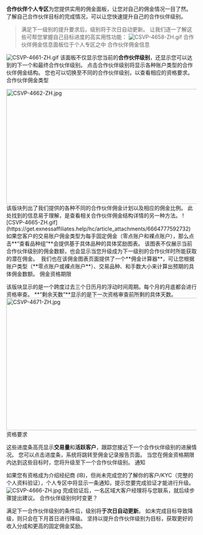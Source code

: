 
**合作伙伴个人专区**为您提供实用的佣金面板，让您对自己的佣金情况一目了然。 了解自己合作伙伴目标的完成情况，可以让您快速提升自己的合作伙伴级别。
> 满足下一级别的提升要求后，级别将于次日自动更新。
让我们逐一了解这些可帮您掌握自己目标进度的高实用性功能：
![CSVP-4658-ZH.gif](https://get.exnessaffiliates.help/hc/article_attachments/6664776174108)
> 合作伙伴佣金信息面板位于个人专区之中
合作伙伴佣金信息
 
![CSVP-4661-ZH.gif](https://get.exnessaffiliates.help/hc/article_attachments/6664776577692)
该面板不仅显示您当前的**合作伙伴级别**，还显示您可以达到的下一个和最终合作伙伴级别。 点击合作伙伴级别将显示各种账户类型的合作伙伴佣金结构。 您也可以切换至不同的合作伙伴级别，以查看相应的资格要求。
合作伙伴佣金类型
 
<img alt="CSVP-4662-ZH.jpg" src="https://get.exnessaffiliates.help/hc/article_attachments/6664764327324" height="303" width="569" />
该版块列出了我们提供的各种不同的合作伙伴佣金计划以及相应的佣金比例。 此处找到的信息易于理解，是查看相关合作伙伴佣金结构详情的另一种方法。
![CSVP-4665-ZH.gif](https://get.exnessaffiliates.help/hc/article_attachments/6664777592732)
如果您客户的交易账户佣金类型为每手固定佣金（零点账户和裸点账户），那么点击**“查看品种组”**会提供基于具体品种的具体奖励图表。 该图表不仅展示当前合作伙伴级别的佣金数额，也会显示当您升级成为下一级别的合作伙伴时所能获取的潜在佣金。 
我们也在该佣金图表页面提供了一个**佣金计算器**，可让您根据账户类型（**零点账户或裸点账户**）、交易品种、和手数大小来计算出预期的具体佣金数额。
佣金资格期限
 
该版块显示的是一个跨度过去三个日历月的浮动时间周期。每个月的月底都会进行资格审查。 **“剩余天数”**显示的是下一次资格审查前所剩的具体天数。
<img alt="CSVP-4671-ZH.jpg" src="https://get.exnessaffiliates.help/hc/article_attachments/6664777965212" height="349" width="569" />
资格要求
 
这些进度条高亮显示**交易量**和**活跃客户**，跟踪您接近下一个合作伙伴级别的进展情况。 您可以点击进度条，系统将跳转至佣金记录报告页面。 当您在佣金资格期限内达到这些目标时，您将升级至下一个合作伙伴级别。
通知
 
如果您有资格成为介绍经纪商 (IB)，但尚未完成您的了解你的客户/KYC（完整的个人资料验证），个人专区中将显示一条通知，提示您要完成验证才能进行升级。
![CSVP-4666-ZH.jpg](https://get.exnessaffiliates.help/hc/article_attachments/6664765734300)
完成验证后，一名区域大客户经理将与您联系，就后续步骤提出建议。
合作伙伴级别何时变更？
 
满足下一合作伙伴级别的条件后，级别将**于次日自动更新**。 如未完成目标导致降级，则只会在下月首日进行降级。 坚持以提升合作伙伴级别为目标，获取更好的收入分成和更高的固定佣金奖励。